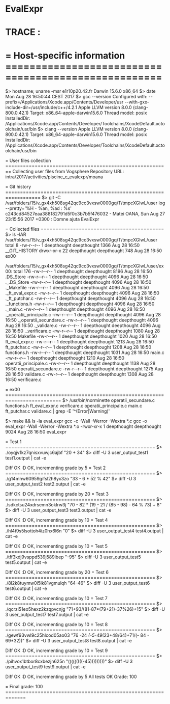 # EvalExpr

# TRACE :

# = Host-specific information ====================================================

$> hostname; uname -msr
e1r10p20.42.fr
Darwin 15.6.0 x86_64
$> date
Mon Aug 28 16:50:44 CEST 2017
$> gcc --version
Configured with: --prefix=/Applications/Xcode.app/Contents/Developer/usr --with-gxx-include-dir=/usr/include/c++/4.2.1
Apple LLVM version 8.0.0 (clang-800.0.42.1)
Target: x86_64-apple-darwin15.6.0
Thread model: posix
InstalledDir: /Applications/Xcode.app/Contents/Developer/Toolchains/XcodeDefault.xctoolchain/usr/bin
$> clang --version
Apple LLVM version 8.0.0 (clang-800.0.42.1)
Target: x86_64-apple-darwin15.6.0
Thread model: posix
InstalledDir: /Applications/Xcode.app/Contents/Developer/Toolchains/XcodeDefault.xctoolchain/usr/bin

= User files collection ========================================================
Collecting user files from Vogsphere
Repository URL: intra/2017/activities/piscine_c_evalexpr/moana

= Git history ==================================================================
$> git -C /var/folders/15/v_gx4xh508sg42qc9cc3vxsw0000gq/T/tmpcXGIwL/user log --pretty='%H - %an, %ad : %s'
c243cd84527eaa388182791d5f0c3b7b5f476032 - Matei OANA, Sun Aug 27 23:15:56 2017 +0300 : Domne ajuta EvalExpr

= Collected files ==========================================
$> ls -lAR /var/folders/15/v_gx4xh508sg42qc9cc3vxsw0000gq/T/tmpcXGIwL/user
total 8
-rw-r--r--   1 deepthought  deepthought  1366 Aug 28 16:50 __GIT_HISTORY
drwxr-xr-x  22 deepthought  deepthought   748 Aug 28 16:50 ex00

/var/folders/15/v_gx4xh508sg42qc9cc3vxsw0000gq/T/tmpcXGIwL/user/ex00:
total 176
-rw-r--r--  1 deepthought  deepthought  8196 Aug 28 16:50 .DS_Store
-rw-r--r--  1 deepthought  deepthought  4096 Aug 28 16:50 ._.DS_Store
-rw-r--r--  1 deepthought  deepthought  4096 Aug 28 16:50 ._Makefile
-rw-r--r--  1 deepthought  deepthought  4096 Aug 28 16:50 ._ft_eval_expr.c
-rw-r--r--  1 deepthought  deepthought  4096 Aug 28 16:50 ._ft_putchar.c
-rw-r--r--  1 deepthought  deepthought  4096 Aug 28 16:50 ._functions.h
-rw-r--r--  1 deepthought  deepthought  4096 Aug 28 16:50 ._main.c
-rw-r--r--  1 deepthought  deepthought  4096 Aug 28 16:50 ._operatii_principale.c
-rw-r--r--  1 deepthought  deepthought  4096 Aug 28 16:50 ._operatii_secundare.c
-rw-r--r--  1 deepthought  deepthought  4096 Aug 28 16:50 ._validare.c
-rw-r--r--  1 deepthought  deepthought  4096 Aug 28 16:50 ._verificare.c
-rw-r--r--  1 deepthought  deepthought  1080 Aug 28 16:50 Makefile
-rw-r--r--  1 deepthought  deepthought  1020 Aug 28 16:50 ft_eval_expr.c
-rw-r--r--  1 deepthought  deepthought  1213 Aug 28 16:50 ft_putchar.c
-rw-r--r--  1 deepthought  deepthought  1208 Aug 28 16:50 functions.h
-rw-r--r--  1 deepthought  deepthought  1031 Aug 28 16:50 main.c
-rw-r--r--  1 deepthought  deepthought  1210 Aug 28 16:50 operatii_principale.c
-rw-r--r--  1 deepthought  deepthought  1138 Aug 28 16:50 operatii_secundare.c
-rw-r--r--  1 deepthought  deepthought  1275 Aug 28 16:50 validare.c
-rw-r--r--  1 deepthought  deepthought  1308 Aug 28 16:50 verificare.c

= ex00 =========================================================================
$> /usr/bin/norminette  operatii_secundare.c functions.h ft_eval_expr.c verificare.c operatii_principale.c main.c ft_putchar.c validare.c | grep -E '^(Error|Warning)'

$> make && ls -la eval_expr
gcc -c -Wall -Werror -Wextra *.c
gcc -o eval_expr -Wall -Werror -Wextra *.o
-rwxr-xr-x  1 deepthought  deepthought  9024 Aug 28 16:50 eval_expr

= Test 1 ===================================================
$> ./oyqjv1kz7qnisxvuwjc6ajbf "20 + 34"
$> diff -U 3 user_output_test1 test1.output | cat -e

Diff OK :D
OK, incrementing grade by 5
= Test 2 ===================================================
$> ./g14mhw60959gifsl2h8yx3zo "33 - 6 * 52 % 42"
$> diff -U 3 user_output_test2 test2.output | cat -e

Diff OK :D
OK, incrementing grade by 20
= Test 3 ===================================================
$> ./sdkctsu24xdrsemn3oklrw3j "70 - 82 * (19 - 21 / (85 - 98) - 64 % 73) + 8"
$> diff -U 3 user_output_test3 test3.output | cat -e

Diff OK :D
OK, incrementing grade by 10
= Test 4 ===================================================
$> ./hl4t9s5lsottoh4iz0hx6l6n "0"
$> diff -U 3 user_output_test4 test4.output | cat -e

Diff OK :D
OK, incrementing grade by 10
= Test 5 ===================================================
$> ./tff3kdj9vsppd539j589lbep "-95"
$> diff -U 3 user_output_test5 test5.output | cat -e

Diff OK :D
OK, incrementing grade by 20
= Test 6 ===================================================
$> ./8l2k8tuymw0i5lk81vgmulqh "64-46"
$> diff -U 3 user_output_test6 test6.output | cat -e

Diff OK :D
OK, incrementing grade by 10
= Test 7 ===================================================
$> ./qcrzl51eo5hexz2kzqpvcnjg "71+93/(81-87*(79+21)-37%26)+15"
$> diff -U 3 user_output_test7 test7.output | cat -e

Diff OK :D
OK, incrementing grade by 10
= Test 8 ===================================================
$> ./gewf93vwl9c25hlcod05ao03 "76      -24            *(-5-49*(23+48/64)+71/(-         84  -          69*32))"
$> diff -U 3 user_output_test8 test8.output | cat -e

Diff OK :D
OK, incrementing grade by 10
= Test 9 ===================================================
$> ./pihvox1btbor8cxbezjn625n "(((((((((-45)))))))))"
$> diff -U 3 user_output_test9 test9.output | cat -e

Diff OK :D
OK, incrementing grade by 5
All tests OK
Grade: 100

= Final grade: 100 =============================================================
